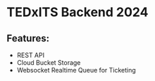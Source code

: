 # TEDxITS Backend 2024 

## Features: 
- REST API
- Cloud Bucket Storage
- Websocket Realtime Queue for Ticketing